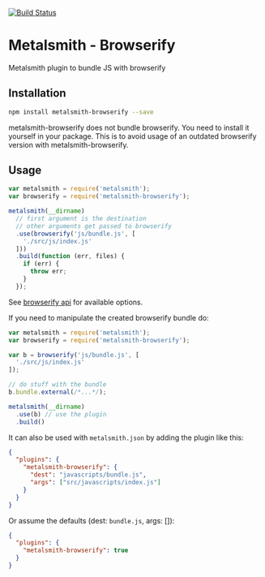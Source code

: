 [![Build Status](https://travis-ci.org/kopa-app/metalsmith-browserify.svg)](https://travis-ci.org/kopa-app/metalsmith-browserify)

# Metalsmith - Browserify

Metalsmith plugin to bundle JS with browserify

## Installation

```bash
npm install metalsmith-browserify --save
```

metalsmith-browserify does not bundle browserify. You need to install it yourself in your package.
This is to avoid usage of an outdated browserify version with metalsmith-browserify.

## Usage

```javascript
var metalsmith = require('metalsmith');
var browserify = require('metalsmith-browserify');

metalsmith(__dirname)
  // first argument is the destination
  // other arguments get passed to browserify
  .use(browserify('js/bundle.js', [
    './src/js/index.js'
  ]))
  .build(function (err, files) {
    if (err) {
      throw err;
    }
  });
```

See [browserify api](https://www.npmjs.com/package/browserify#api-example) for available options.

If you need to manipulate the created browserify bundle do:

```javascript
var metalsmith = require('metalsmith');
var browserify = require('metalsmith-browserify');

var b = browserify('js/bundle.js', [
  './src/js/index.js'
]);

// do stuff with the bundle
b.bundle.external(/*...*/);

metalsmith(__dirname)
  .use(b) // use the plugin
  .build()
```

It can also be used with `metalsmith.json` by adding the plugin like this:

```json
{
  "plugins": {
    "metalsmith-browserify": {
      "dest": "javascripts/bundle.js",
      "args": ["src/javascripts/index.js"]
    }
  }
}
```

Or assume the defaults (dest: `bundle.js`, args: []):

```json
{
  "plugins": {
    "metalsmith-browserify": true
  }
}
```



